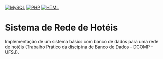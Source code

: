 [![MySQL](https://img.shields.io/badge/MySQL-00000F?style=for-the-badge&logo=mysql&logoColor=white)](https://dev.mysql.com/doc/) [![PHP]( 	https://img.shields.io/badge/PHP-777BB4?style=for-the-badge&logo=php&logoColor=white)](https://www.php.net/docs.php) [![HTML](https://img.shields.io/badge/HTML5-E34F26?style=for-the-badge&logo=html5&logoColor=white)](https://developer.mozilla.org/en-US/docs/Web/HTML)
# Sistema de Rede de Hotéis
Implementação de um sistema básico com banco de dados para uma rede de hotéis (Trabalho Prático da disciplina de Banco de Dados - DCOMP - UFSJ).
